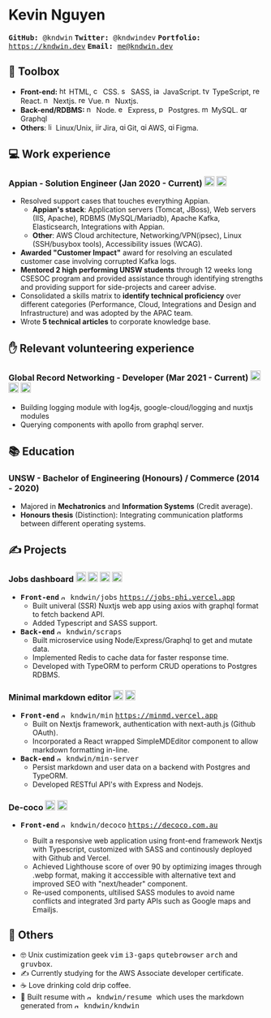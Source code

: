 # Kevin Nguyen
  <kbd> **GitHub:** @kndwin</kbd>
	<kbd> **Twitter:** @kndwindev</kbd>
	<kbd> **Portfolio:** https://kndwin.dev</kbd>
	<kbd> **Email:** me@kndwin.dev</kbd>

## 🔨 Toolbox
- **Front-end:** 
  <img src="https://simpleicons.org/icons/html5.svg" alt="html5" height="15px"/> HTML, 
  <img src="https://simpleicons.org/icons/css3.svg" alt="css3" height="15px"/> CSS.
  <img src="https://simpleicons.org/icons/sass.svg" alt="sass" height="15px"/> SASS, 
  <img src="https://simpleicons.org/icons/javascript.svg" alt="javascript" height="15px"/> JavaScript.
  <img src="https://simpleicons.org/icons/typescript.svg" alt="typescript" height="15px"/> TypeScript, 
  <img src="https://simpleicons.org/icons/react.svg" alt="react" height="15px"/> React.
  <img src="https://simpleicons.org/icons/next-dot-js.svg" alt="nextjs" height="15px"/> Nextjs.
  <img src="https://simpleicons.org/icons/vue-dot-js.svg" alt="react" height="15px"/> Vue.
  <img src="https://simpleicons.org/icons/nuxt-dot-js.svg" alt="nextjs" height="15px"/> Nuxtjs.
- **Back-end/RDBMS:** 
  <img src="https://simpleicons.org/icons/node-dot-js.svg" alt="nodejs" height="15px"/> Node.
  <img src="https://simpleicons.org/icons/express.svg" alt="express" height="15px"/> Express,
  <img src="https://simpleicons.org/icons/postgresql.svg" alt="postgres" height="15px"/> Postgres.
  <img src="https://simpleicons.org/icons/mysql.svg" alt="mysql" height="15px"/> MySQL.
	<img src="https://simpleicons.org/icons/graphql.svg" alt="graphql" height="15px"/> Graphql
- **Others**: 
  <img src="https://simpleicons.org/icons/linux.svg" alt="linux" height="15px"/>Linux/Unix, 
  <img src="https://simpleicons.org/icons/jirasoftware.svg" alt="jira" height="15px"/>Jira,
  <img src="https://simpleicons.org/icons/git.svg" alt="git" height="15px"/>Git,
  <img src="https://simpleicons.org/icons/amazonaws.svg" alt="git" height="15px"/>AWS,
  <img src="https://simpleicons.org/icons/figma.svg" alt="git" height="15px"/>Figma.

## 💻 Work experience
### Appian - Solution Engineer (Jan 2020 - Current) <img src="https://simpleicons.org/icons/linux.svg" alt="linux" height="20px"/> <img src="https://simpleicons.org/icons/amazonaws.svg" alt="git" height="20px"/>
- Resolved support cases that touches everything Appian.
	- **Appian's stack**: Application servers (Tomcat, JBoss), Web servers (IIS, Apache), 
		RDBMS (MySQL/Mariadb), Apache Kafka, Elasticsearch, Integrations with Appian.
	- **Other**: AWS Cloud architecture, Networking/VPN(ipsec), Linux (SSH/busybox tools), Accessibility issues (WCAG). 
- **Awarded "Customer Impact"** award for resolving an esculated customer case involving corrupted Kafka logs.
- **Mentored 2 high performing UNSW students** through 12 weeks long CSESOC program and provided assistance through identifying strengths and providing support for side-projects and career advise.
- Consolidated a skills matrix to **identify technical proficiency** over different categories (Performance, Cloud, Integrations and Design and Infrastructure) and was adopted by the APAC team.
- Wrote **5 technical articles** to corporate knowledge base.

## ✋ Relevant volunteering experience
### Global Record Networking - Developer (Mar 2021 - Current) <img src="https://simpleicons.org/icons/nuxt-dot-js.svg" alt="nextjs" height="20px"/> <img src="https://simpleicons.org/icons/googlecloud.svg" alt="googlecloud" height="20px"/>  <img src="https://simpleicons.org/icons/graphql.svg" alt="graphql" height="20px"/>

- Building logging module with log4js, google-cloud/logging and nuxtjs  modules
- Querying components with apollo from graphql server.

## 📚 Education
###  UNSW - Bachelor of Engineering (Honours) / Commerce (2014 - 2020)
- Majored in **Mechatronics** and **Information Systems** (Credit average).
- **Honours thesis** (Distinction): Integrating communication platforms between different operating systems.

<div style="page-break-before: always"></div>
<div style="page-break-after: always"></div>

## ✍  Projects
### Jobs dashboard <img src="https://simpleicons.org/icons/nuxt-dot-js.svg" alt="nextjs" height="20px"/> <img src="https://simpleicons.org/icons/node-dot-js.svg" alt="nodejs" height="20px"/> <img src="https://simpleicons.org/icons/redis.svg" alt="redis" height="20px"/> <img src="https://simpleicons.org/icons/postgresql.svg" alt="postgresql" height="20px"/>
- <kbd>**Front-end**</kbd> <kbd><img src="https://simpleicons.org/icons/github.svg" alt="github" height="10px"/> kndwin/jobs</kbd> <kbd>https://jobs-phi.vercel.app</kbd>
    - Built univeral (SSR) Nuxtjs web app using axios with graphql format to fetch backend API. 
    - Added Typescript and SASS support.
- <kbd>**Back-end**</kbd> <kbd><img src="https://simpleicons.org/icons/github.svg" alt="github" height="10px"/> kndwin/scraps</kbd>
    - Built microservice using Node/Express/Graphql to get and mutate data.
    - Implemented Redis to cache data for faster response time.
    - Developed with TypeORM to perform CRUD operations to Postgres RDBMS.

### Minimal markdown editor <img src="https://simpleicons.org/icons/next-dot-js.svg" alt="nextjs" height="20px"></img> <img src="https://simpleicons.org/icons/sass.svg" alt="nodejs" height="20px"/> 
- <kbd>**Front-end**</kbd> <kbd><img src="https://simpleicons.org/icons/github.svg" alt="github" height="10px"/> kndwin/min</kbd> <kbd>https://minmd.vercel.app</kbd>
    - Built on Nextjs framework, authentication with next-auth.js (Github OAuth).
    - Incorporated a React wrapped SimpleMDEditor component to allow markdown formatting in-line.
- <kbd>**Back-end**</kbd>     <kbd><img src="https://simpleicons.org/icons/github.svg" alt="github" height="10px"/> kndwin/min-server</kbd>
    - Persist markdown and user data on a backend with Postgres and TypeORM.
    - Developed RESTful API's with Express and Nodejs.

### De-coco <img src="https://simpleicons.org/icons/next-dot-js.svg" alt="nextjs" height="20px"/> <img src="https://simpleicons.org/icons/googlemaps.svg" alt="nextjs" height="20px"/> 
- <kbd>**Front-end**</kbd> <kbd><img src="https://simpleicons.org/icons/github.svg" alt="github" height="10px"/> kndwin/decoco</kbd> <kbd>https://decoco.com.au</kbd>

    -	Built a responsive web application using front-end framework Nextjs with Typescript, customized with SASS and continously deployed with Github and Vercel.
    - Achieved Lighthouse score of over 90 by optimizing images through .webp format, making it acccessible with alternative text and improved SEO with "next/header" component.
    - Re-used components, ultilised SASS modules to avoid name conflicts and integrated 3rd party APIs such as Google maps and Emailjs.

## 📜 Others
- 🤓 Unix custimization geek <kbd>vim</kbd> <kbd>i3-gaps</kbd> <kbd>qutebrowser</kbd> <kbd>arch</kbd> and <kbd>gruvbox</kbd>.
- ✍ Currently studying for the AWS Associate developer certificate.
- ☕ Love drinking cold drip coffee.
- 🔨  Built resume with 
<kbd> <img src="https://simpleicons.org/icons/github.svg" alt="github" height="10px"/> kndwin/resume </kbd> which uses the markdown generated from  <kbd> <img src="https://simpleicons.org/icons/github.svg" alt="github" height="10px"/> kndwin/kndwin </kbd>
